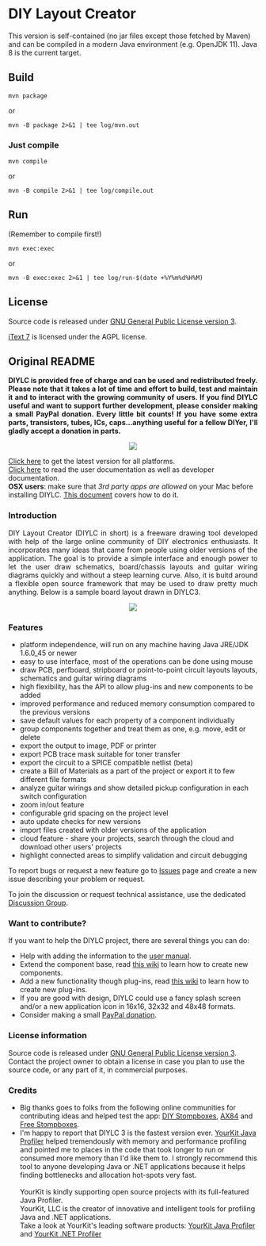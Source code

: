 DIY Layout Creator
==================

This version is self-contained (no jar files except those fetched by
Maven) and can be compiled in a modern Java environment (e.g. OpenJDK 11).
Java 8 is the current target.

## Build

    mvn package

or

    mvn -B package 2>&1 | tee log/mvn.out
	
### Just compile

    mvn compile
	
or

    mvn -B compile 2>&1 | tee log/compile.out

## Run
(Remember to compile first!)

    mvn exec:exec

or

    mvn -B exec:exec 2>&1 | tee log/run-$(date +%Y%m%d%H%M)

## License

Source code is released under [GNU General Public License version
3](https://www.gnu.org/licenses/gpl-3.0.txt).

[iText 7](https://itextpdf.com) is licensed under the AGPL license. 

## Original README

<p align="justify"><strong>DIYLC is provided free of charge and can be used and redistributed freely. Please note that it takes a lot of time and effort to build, test and maintain it and to interact with the growing community of users. If you find DIYLC useful and want to support further development, please consider making a small PayPal donation. Every little bit counts! If you have some extra parts, transistors, tubes, ICs, caps...anything useful for a fellow DIYer, I'll gladly accept a donation in parts.</strong></p>
<p align="center"><a href="https://www.paypal.com/cgi-bin/webscr?cmd=_s-xclick&hosted_button_id=U6GLS8HLTSU88" rel="nofollow"><img src="https://www.paypal.com/en_US/i/btn/btn_donateCC_LG.gif"></a> </p>
<a href="https://github.com/bancika/diy-layout-creator/releases/latest">Click here</a> to get the latest version for all platforms.</a><br>
<a href="https://github.com/bancika/diy-layout-creator/tree/wiki">Click here</a> to read the user documentation as well as developer documentation.<br>
<b>OSX users</b>: make sure that <i>3rd party apps are allowed</i> on your Mac before installing DIYLC. <a href="https://support.apple.com/en-us/HT202491">This document</a> covers how to do it.
<h3><a name="News"></a>Introduction<a href="#Introduction" class="section_anchor"></a></h3>
<p align="justify">DIY Layout Creator (DIYLC in short) is a freeware drawing tool developed with help of the large online community of DIY electronics enthusiasts. It incorporates many ideas that came from people using older versions of the application. The goal is to provide a simple interface and enough power to let the user draw schematics, board/chassis layouts and guitar wiring diagrams quickly and without a steep learning curve. Also, it is buitd around a flexible open source framework that may be used to draw pretty much anything. Below is a sample board layout drawn in DIYLC3. </p>
<p></p>
<p align="center"><a href="http://diy-fever.com/wordpress/wp-content/gallery/diylc/diylc_3_36_rangemaster.png" rel="nofollow"><img src="http://diy-fever.com/nextgen-image/833/480x0x90/a93c6f7598bc16fce4f4aad480631523"></a></p>
<p></p>
<h3><a name="Key Features"></a>Features<a href="#Features" class="section_anchor"></a></h3>
<ul>
   <li>platform independence, will run on any machine having Java JRE/JDK 1.6.0_45 or newer </li>
   <li>easy to use interface, most of the operations can be done using mouse </li>
   <li>draw PCB, perfboard, stripboard or point-to-point circuit layouts layouts, schematics and guitar wiring diagrams </li>
   <li>high flexibility, has the API to allow plug-ins and new components to be added</li>
   <li>improved performance and reduced memory consumption compared to the previous versions </li>
   <li>save default values for each property of a component individually </li>
   <li>group components together and treat them as one, e.g. move, edit or delete </li>
   <li>export the output to image, PDF or printer </li>
   <li>export PCB trace mask suitable for toner transfer </li>
   <li>export the circuit to a SPICE compatible netlist (beta) </li>
   <li>create a Bill of Materials as a part of the project or export it to few different file formats </li>
   <li>analyze guitar wirings and show detailed pickup configuration in each switch configuration</li>
   <li>zoom in/out feature </li>
   <li>configurable grid spacing on the project level </li>
   <li>auto update checks for new versions </li>
   <li>import files created with older versions of the application </li>   
   <li>cloud feature - share your projects, search through the cloud and download other users' projects </li>
   <li>highlight connected areas to simplify validation and circuit debugging</li>
</ul>
<p>To report bugs or request a new feature go to <a href="https://github.com/bancika/diy-layout-creator/issues" rel="nofollow">Issues</a> page and create a new issue describing your problem or request. </p>
<p>To join the discussion or request technical assistance, use the dedicated <a href="http://groups.google.com/group/diy-layout-creator" rel="nofollow">Discussion Group</a>. </p>
<h3><a name="Want_to_contribute?"></a>Want to contribute?<a href="#Want_to_contribute?" class="section_anchor"></a></h3>
<p>If you want to help the DIYLC project, there are several things you can do: </p>
<ul>
   <li>Help with adding the information to the <a href="https://github.com/bancika/diy-layout-creator/blob/wiki/Manual.md">user manual</a>. </li>
   <li>Extend the component base, read <a href="https://github.com/bancika/diy-layout-creator/blob/wiki/ComponentAPI.md" rel="nofollow">this wiki</a> to learn how to create new components. </li>
   <li>Add a new functionality though plug-ins, read <a href="https://github.com/bancika/diy-layout-creator/blob/wiki/PluginAPI.md" rel="nofollow">this wiki</a> to learn how to create new plug-ins. </li>
   <li>If you are good with design, DIYLC could use a fancy splash screen and/or a new application icon in 16x16, 32x32 and 48x48 formats. </li>
   <li>Consider making a small <a href="http://diy-fever.com/donate" rel="nofollow">PayPal donation</a>. </li>
</ul>
<h3><a name="License_information"></a>License information<a href="#License_information" class="section_anchor"></a></h3>
<p>Source code is released under <a href="https://www.gnu.org/licenses/gpl-3.0.txt">GNU General Public License version 3</a>. Contact the project owner to obtain a license in case you plan to use the source code, or any part of it, in commercial purposes. </p>
<p></p>
<h3><a name="Credits"></a>Credits<a href="#Credits" class="section_anchor"></a></h3>
<ul>
   <li>Big thanks goes to folks from the following online communities for contributing ideas and helped test the app: <a href="http://www.diystompboxes.com/smfforum/" rel="nofollow">DIY Stompboxes</a>, <a href="http://ax84.com/bbs" rel="nofollow">AX84</a> and <a href="http://freestompboxes.org" rel="nofollow">Free Stompboxes</a>. </li>
   <li>I'm happy to report that DIYLC 3 is the fastest version ever. <a href="http://www.yourkit.com/java/profiler/index.jsp" rel="nofollow">YourKit Java Profiler</a> helped tremendously with memory and performance profiling and pointed me to places in the code that took longer to run or consumed more memory than I'd like them to. I strongly recommend this tool to anyone developing Java or .NET applications because it helps finding bottlenecks and allocation hot-spots very fast.<br><br>YourKit is kindly supporting open source projects with its full-featured Java Profiler.<br>YourKit, LLC is the creator of innovative and intelligent tools for profiling Java and .NET applications.<br>Take a look at YourKit's leading software products: <a href="http://www.yourkit.com/java/profiler/index.jsp" rel="nofollow">YourKit Java Profiler</a> and <a href="http://www.yourkit.com/.net/profiler/index.jsp" rel="nofollow">YourKit .NET Profiler</a> </li>
</ul>
